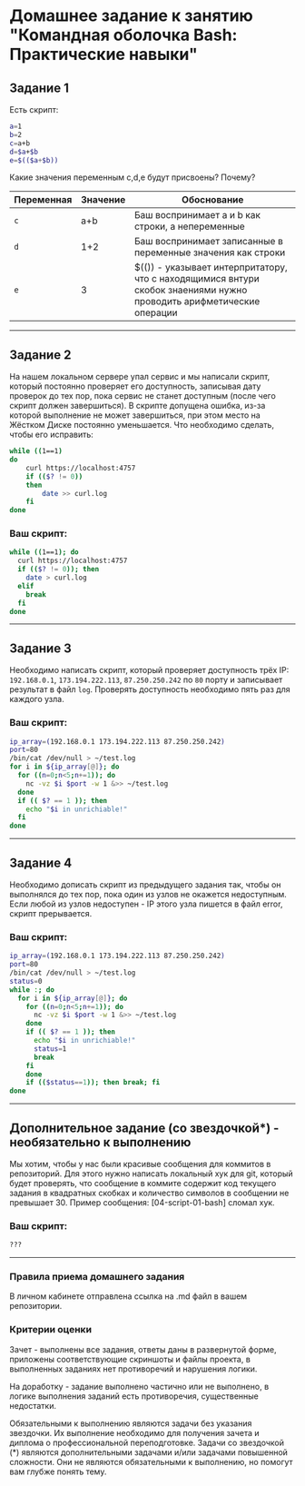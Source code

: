 # Домашнее задание к занятию "Командная оболочка Bash: Практические навыки"


## Задание 1

Есть скрипт:
```bash
a=1
b=2
c=a+b
d=$a+$b
e=$(($a+$b))
```

Какие значения переменным c,d,e будут присвоены? Почему?

| Переменная  | Значение | Обоснование                                                                                                          |
| ------------- |----------|----------------------------------------------------------------------------------------------------------------------|
| `c`  | a+b      | Баш воспринимает а и b как строки, а непеременные                                                                    |
| `d`  | 1+2      | Баш воспринимает записанные в переменные значения как строки                                                         |
| `e`  | 3        | $(()) - указывает интерпритатору, что с находящимися внтури скобок знаениями нужно проводить арифметические операции |

----

## Задание 2

На нашем локальном сервере упал сервис и мы написали скрипт, который постоянно проверяет его доступность, записывая дату проверок до тех пор, пока сервис не станет доступным (после чего скрипт должен завершиться). В скрипте допущена ошибка, из-за которой выполнение не может завершиться, при этом место на Жёстком Диске постоянно уменьшается. Что необходимо сделать, чтобы его исправить:
```bash
while ((1==1)
do
	curl https://localhost:4757
	if (($? != 0))
	then
		date >> curl.log
	fi
done
```

### Ваш скрипт:
```bash
while ((1==1); do 
  curl https://localhost:4757 
  if (($? != 0)); then 
    date > curl.log 
  elif 
    break 
  fi 
done
```

---

## Задание 3

Необходимо написать скрипт, который проверяет доступность трёх IP: `192.168.0.1`, `173.194.222.113`, `87.250.250.242` по `80` порту и записывает результат в файл `log`. Проверять доступность необходимо пять раз для каждого узла.

### Ваш скрипт:
```bash
ip_array=(192.168.0.1 173.194.222.113 87.250.250.242) 
port=80 
/bin/cat /dev/null > ~/test.log 
for i in ${ip_array[@]}; do 
  for ((n=0;n<5;n+=1)); do 
    nc -vz $i $port -w 1 &>> ~/test.log 
  done 
  if (( $? == 1 )); then 
    echo "$i in unrichiable!" 
  fi 
done 

```

---
## Задание 4

Необходимо дописать скрипт из предыдущего задания так, чтобы он выполнялся до тех пор, пока один из узлов не окажется недоступным. Если любой из узлов недоступен - IP этого узла пишется в файл error, скрипт прерывается.

### Ваш скрипт:
```bash
ip_array=(192.168.0.1 173.194.222.113 87.250.250.242) 
port=80 
/bin/cat /dev/null > ~/test.log 
status=0 
while :; do 
  for i in ${ip_array[@]}; do 
    for ((n=0;n<5;n+=1)); do 
      nc -vz $i $port -w 1 &>> ~/test.log 
    done 
    if (( $? == 1 )); then 
      echo "$i in unrichiable!" 
      status=1 
      break 
    fi 
    done 
    if (($status==1)); then break; fi 
done 
```

---

## Дополнительное задание (со звездочкой*) - необязательно к выполнению

Мы хотим, чтобы у нас были красивые сообщения для коммитов в репозиторий. Для этого нужно написать локальный хук для git, который будет проверять, что сообщение в коммите содержит код текущего задания в квадратных скобках и количество символов в сообщении не превышает 30. Пример сообщения: \[04-script-01-bash\] сломал хук.

### Ваш скрипт:
```bash
???
```

----

### Правила приема домашнего задания
В личном кабинете отправлена ссылка на .md файл в вашем репозитории.


### Критерии оценки

Зачет - выполнены все задания, ответы даны в развернутой форме, приложены соответствующие скриншоты и файлы проекта, в выполненных заданиях нет противоречий и нарушения логики.

На доработку - задание выполнено частично или не выполнено, в логике выполнения заданий есть противоречия, существенные недостатки. 
 
Обязательными к выполнению являются задачи без указания звездочки. Их выполнение необходимо для получения зачета и диплома о профессиональной переподготовке.
Задачи со звездочкой (*) являются дополнительными задачами и/или задачами повышенной сложности. Они не являются обязательными к выполнению, но помогут вам глубже понять тему.





